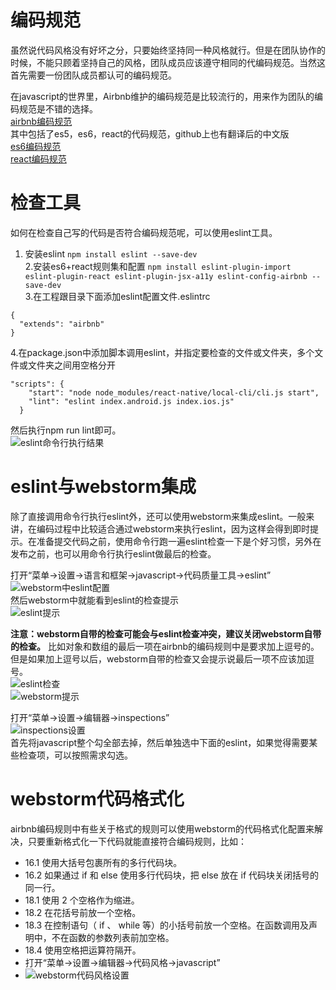 # 编码规范
虽然说代码风格没有好坏之分，只要始终坚持同一种风格就行。但是在团队协作的时候，不能只顾着坚持自己的风格，团队成员应该遵守相同的代编码规范。当然这首先需要一份团队成员都认可的编码规范。

在javascript的世界里，Airbnb维护的编码规范是比较流行的，用来作为团队的编码规范是不错的选择。  
[airbnb编码规范](https://github.com/airbnb/javascript)  
其中包括了es5，es6，react的代码规范，github上也有翻译后的中文版  
[es6编码规范](https://github.com/yuche/javascript)  
[react编码规范](https://github.com/JasonBoy/javascript/tree/master/react)

# 检查工具
如何在检查自己写的代码是否符合编码规范呢，可以使用eslint工具。  
1. 安装eslint
```npm install eslint --save-dev```  
2.安装es6+react规则集和配置
```npm install eslint-plugin-import eslint-plugin-react eslint-plugin-jsx-a11y eslint-config-airbnb --save-dev```  
3.在工程跟目录下面添加eslint配置文件.eslintrc
```
{
  "extends": "airbnb"
}
```  
4.在package.json中添加脚本调用eslint，并指定要检查的文件或文件夹，多个文件或文件夹之间用空格分开
```
"scripts": {
    "start": "node node_modules/react-native/local-cli/cli.js start",
    "lint": "eslint index.android.js index.ios.js"
  }
```  
然后执行npm run lint即可。  
![eslint命令行执行结果](image/eslint命令行执行结果.png)

# eslint与webstorm集成
除了直接调用命令行执行eslint外，还可以使用webstorm来集成eslint。一般来讲，在编码过程中比较适合通过webstorm来执行eslint，因为这样会得到即时提示。在准备提交代码之前，使用命令行跑一遍eslint检查一下是个好习惯，另外在发布之前，也可以用命令行执行eslint做最后的检查。

打开“菜单->设置->语言和框架->javascript->代码质量工具->eslint”  
![webstorm中eslint配置](image/webstorm中eslint配置.png)  
然后webstorm中就能看到eslint的检查提示  
![eslint提示](image/eslint提示.png)

**注意：webstorm自带的检查可能会与eslint检查冲突，建议关闭webstorm自带的检查。**
比如对象和数组的最后一项在airbnb的编码规则中是要求加上逗号的。但是如果加上逗号以后，webstorm自带的检查又会提示说最后一项不应该加逗号。  
![eslint检查](image/eslint检查.png)  
![webstorm提示](image/webstorm提示.png)

打开“菜单->设置->编辑器->inspections”  
![inspections设置](image/inspections设置.png)  
首先将javascript整个勾全部去掉，然后单独选中下面的eslint，如果觉得需要某些检查项，可以按照需求勾选。

# webstorm代码格式化
airbnb编码规则中有些关于格式的规则可以使用webstorm的代码格式化配置来解决，只要重新格式化一下代码就能直接符合编码规则，比如：
* 16.1  使用大括号包裹所有的多行代码块。
* 16.2  如果通过  if  和  else  使用多行代码块，把  else  放在  if  代码块关闭括号的同一行。
* 18.1  使用 2 个空格作为缩进。
* 18.2  在花括号前放一个空格。
* 18.3  在控制语句（ if 、 while  等）的小括号前放一个空格。在函数调用及声明中，不在函数的参数列表前加空格。
* 18.4  使用空格把运算符隔开。  
* 打开“菜单->设置->编辑器->代码风格->javascript”  
* ![webstorm代码风格设置](image/webstorm代码风格设置.png)
